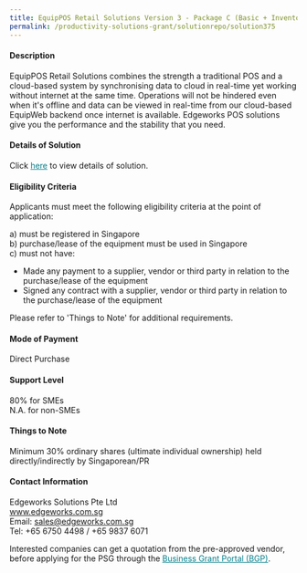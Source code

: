```yaml
---
title: EquipPOS Retail Solutions Version 3 - Package C (Basic + Inventory Manager APP)
permalink: /productivity-solutions-grant/solutionrepo/solution375
---
```


#### Description

EquipPOS Retail Solutions combines the strength a traditional POS and a cloud-based system by synchronising data to cloud in real-time yet working without internet at the same time. Operations will not be hindered even when it's offline and  data can be viewed in real-time from our cloud-based EquipWeb backend once internet is available. Edgeworks POS solutions give you the performance and the stability that you need.


#### Details of Solution

Click <a href='https://govassist.gobusiness.gov.sg/images/psg/Edgeworks_Solutions_20200018_Annex_3_20200625142917_Part_3.pdf' style='color:#037e8a'>here</a> to view details of solution.

#### Eligibility Criteria

Applicants must meet the following eligibility criteria at the point of application:

a) must be registered in Singapore <br>
b) purchase/lease of the equipment must be used in Singapore <br>
c) must not have:
- Made any payment to a supplier, vendor or third party in relation to the purchase/lease of the equipment
- Signed any contract with a supplier, vendor or third party in relation to the purchase/lease of the equipment

Please refer to 'Things to Note' for additional requirements.

#### Mode of Payment
Direct Purchase

#### Support Level
80% for SMEs <br>
N.A. for non-SMEs

#### Things to Note
Minimum 30% ordinary shares (ultimate individual ownership) held directly/indirectly by Singaporean/PR

#### Contact Information
Edgeworks Solutions Pte Ltd<br>www.edgeworks.com.sg<br>Email: sales@edgeworks.com.sg<br>Tel: +65 6750 4498 / +65 9837 6071

Interested companies can get a quotation from the pre-approved vendor, before applying for the PSG through the <a target='_blank' style='color:#037e8a' href='https://www.businessgrants.gov.sg/'>Business Grant Portal (BGP)</a>.
